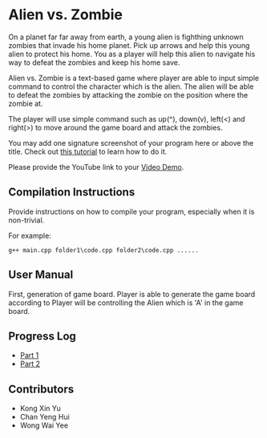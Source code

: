 # Alien vs. Zombie

On a planet far far away from earth, a young alien is fighthing unknown zombies that invade his home planet. Pick up arrows and help this young alien to protect his home.
You as a player will help this alien to navigate his way to defeat the zombies and keep his home save.

Alien vs. Zombie is a text-based game where player are able to input simple command to control the character which is the alien. The alien will be able to defeat the zombies by attacking the zombie on the position where the zombie at.

The player will use simple command such as up(^), down(v), left(<) and right(>) to move around the game board and attack the zombies. 


You may add one signature screenshot of your program here or above the title. Check out [this tutorial](https://www.digitalocean.com/community/tutorials/markdown-markdown-images) to learn how to do it.

Please provide the YouTube link to your [Video Demo](https://youtube.com).

## Compilation Instructions

Provide instructions on how to compile your program, especially when it is non-trivial.

For example:

```
g++ main.cpp folder1\code.cpp folder2\code.cpp ......
```

## User Manual

First, generation of game board. Player is able to generate the game board according to 
Player will be controlling the Alien which is 'A' in the game board.

## Progress Log

- [Part 1](PART1.md)
- [Part 2](PART2.md)

## Contributors

- Kong Xin Yu
- Chan Yeng Hui
- Wong Wai Yee


